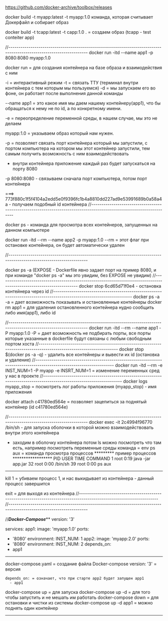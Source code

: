 https://github.com/docker-archive/toolbox/releases

docker build -t myapp:latest -t myapp:1.0 команда, которая считывает Докерфайл и собирает образ

docker build -t tcapp:latest -t capp:1.0 . = создаем образ (tcapp - test conteiter app)


//---------------------------------------------------------------------------------------------------------------------
docker run -itd --name app1 -p 8080:8080 myapp:1.0

docker run = для создания контейнера на базе образа и взаимодействия с ним

-i = интерактивный режим
-t = связать ТТУ (терминал внутри контейнера с тем которым мы пользуемся)
-d = мы запускаем его во фоне, он работает после выполнения данной команды

--name app1 = это какое имя мы даем нашему контейнеру(app1), что бы обращаться к нему не по id, а по конкретному имени.

-e = переопределение переменной среды, в нашем случае, мы это не делаем

myapp:1.0 = указываем образ который нам нужен.

-p = позволяет связать порт контейнера который мы запустили, с портом компьютера на котором мы этот контейнер запустили,
тем самым получить возможность с ним взаимодействовать

+ внутри контейнера приложение каждый раз будет запускаться на порту 8080

-p 8080:8080 - связываем сначала порт компьютера, потом порт контейнера

===> 773f880c1f5f4104a2edd5e0f9396fc1b4a8810dd227ad9e53991689b0a58a4a - получаем подобный id контейнера
//---------------------------------------------------------------------------------------------------------------------

docker ps - команда для просмотра всех контейнеров, запущенных на данном компьютере

docker run -itd --rm --name app2 -p  myapp:1.0
--rm = этот флаг при остановке контейнера, он будет автоматически удален

//---------------------------------------------------------------------------------------------------------------------

docker ps -a  (EXPOSE - Dockerfile явно задает порт на пример 8080, и при команде "docker ps -a" мы это увидим,
без EXPOSE не увидим)
//---------------------------------------------------------------------------------------------------------------------
docker stop 6cd65d71f0e4 - остановка контейнера через id
//---------------------------------------------------------------------------------------------------------------------
docker ps -a  
-a = дает возможность показывать и остановленные контейнеры
docker rm app1 = для удаления остановленного контейнера нудно сообщить либо имя(app1), либо id

//---------------------------------------------------------------------------------------------------------------------
docker run -itd --rm --name app1 -P myapp:1.0
-P = дает возможность не подбирать порты, все порты которые указанные в  dockerfile будут связаны с любым свободным 
портом хоста
//---------------------------------------------------------------------------------------------------------------------
docker stop $(docker ps -a -q) - удалить все контейнеры и вывести их id (остановка и удаление)
//---------------------------------------------------------------------------------------------------------------------
docker run -itd --rm -e INST_NUM=1 -P myapp
-e INSRT_NUM=1 = изменение переменных сред у нас в проекте
//---------------------------------------------------------------------------------------------------------------------
docker logs myapp_stop = посмотреть лог работы приложения (myapp_stop) - имя приложения

docker attach  c41780ed564e = позволяет зацепиться за поднятый контейнер (id c41780ed564e)


//---------------------------------------------------------------------------------------------------------------------
docker exec -it 2c4994f96770 /bin/sh - для запуска оболочки в которой можно взаимодействовать внутри этого контейнера 
- заходим в оболочку контейнера
потом ls
можно посмотреть что там есть, например посмотреть переменные среды команда = env
ps aux = команда просмотра процессов
********* пример процессов ******************
PID   USER     TIME  COMMAND
1 root      0:19 java -jar app.jar
32 root      0:00 /bin/sh
39 root      0:00 ps aux
*********************************************
kill 1 = убиваем процесс 1, и нас выкидывает из контейнера - данный процесс завершится

exit = для выходя из контейнера
//---------------------------------------------------------------------------------------------------------------------
//---------------------------------------------------------------------------------------------------------------------

//*****************Docker-Compose*******************
version: '3'

services:
app1:
image:  'myapp:1.0'
ports:
- '8080'
environment:
INST_NUM: 1
app2:
image: 'myapp:2.0'
ports:
- '8080'
environment:
INST_NUM: 2
depends_on:
- app1
**************************************************
docker-compose.yaml = создание файла Docker-compose
version: '3' = версия

    depends_on: = означает, что при старте app2 будет запущен app1
      - app1

docker-compose up = для запуска
docker-compose up -d = для того чтобы запустить и не мешать им работать
docker-compose down = для остановки и чистки из системы
docker-compose up -d app1 = можно поднять один контейнер

***************************************************
